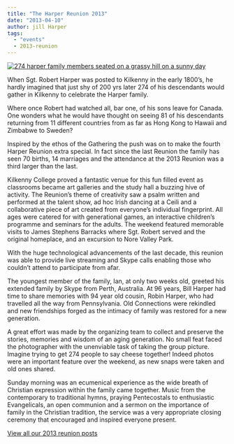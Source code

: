 ```yaml
---
title: "The Harper Reunion 2013"
date: "2013-04-10"
author: jill Harper
tags:
  - "events"
  - 2013-reunion
---
```


[![274 harper family members seated on a grassy hill on a sunny day](https://f001.backblazeb2.com/file/harperfamily-media/DSC3683c-1024x485.jpg)]()

When Sgt. Robert Harper was posted to Kilkenny in the early 1800’s, he hardly imagined that just shy of 200 yrs later 274 of his descendants would gather in Kilkenny to celebrate the Harper family.

Where once Robert had watched all, bar one, of his sons leave for Canada. One wonders what he would have thought on seeing 81 of his descendants returning from 11 different countries from as far as Hong Kong to Hawaii and Zimbabwe to Sweden?

Inspired by the ethos of the Gathering the push was on to make the fourth Harper Reunion extra special. In fact since the last Reunion the family has seen 70 births, 14 marriages and the attendance at the 2013 Reunion was a third larger than the last.

Kilkenny College proved a fantastic venue for this fun filled event as classrooms became art galleries and the study hall a buzzing hive of activity. The Reunion’s theme of creativity saw a psalm written and performed at the talent show, ad hoc Irish dancing at a Ceili and a collaborative piece of art created from everyone’s individual fingerprint. All ages were catered for with generational games, an interactive children’s programme and seminars for the adults. The weekend featured memorable visits to James Stephens Barracks where Sgt. Robert served and the original homeplace, and an excursion to Nore Valley Park.

With the huge technological advancements of the last decade, this reunion was able to provide live streaming and Skype calls enabling those who couldn’t attend to participate from afar.

The youngest member of the family, Ian, at only two weeks old, greeted his extended family by Skype from Perth, Australia. At 96 years, Bill Harper had time to share memories with 94 year old cousin, Robin Harper, who had travelled all the way from Pennsylvania. Old Connections were rekindled and new friendships forged as the intimacy of family was restored for a new generation.

A great effort was made by the organizing team to collect and preserve the stories, memories and wisdom of an aging generation. No small feat faced the photographer with the unenviable task of taking the group picture. Imagine trying to get 274 people to say cheese together! Indeed photos were an important feature over the weekend, as new snaps were taken and old ones shared.

Sunday morning was an ecumenical experience as the wide breath of Christian expression within the family came together. Music from the contemporary to traditional hymns, praying Pentecostals to enthusiastic Evangelicals, an open communion and a sermon on the importance of family in the Christian tradition, the service was a very appropriate closing ceremony that encouraged and inspired everyone present.

[View all our 2013 reunion posts](/tags/2013-reunion/)
